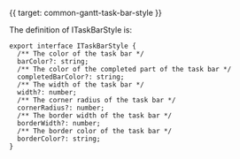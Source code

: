 {{ target: common-gantt-task-bar-style }}

The definition of ITaskBarStyle is:
```
export interface ITaskBarStyle {
  /** The color of the task bar */
  barColor?: string;
  /** The color of the completed part of the task bar */
  completedBarColor?: string;
  /** The width of the task bar */
  width?: number;
  /** The corner radius of the task bar */
  cornerRadius?: number;
  /** The border width of the task bar */
  borderWidth?: number;
  /** The border color of the task bar */
  borderColor?: string;
}
```